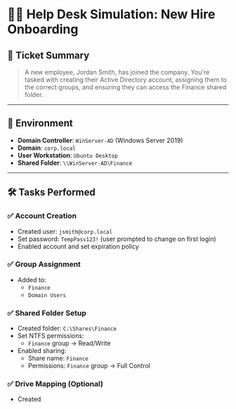 # 🧑‍💼 Help Desk Simulation: New Hire Onboarding

## 🎯 Ticket Summary

> A new employee, Jordan Smith, has joined the company. You're tasked with creating their Active Directory account, assigning them to the correct groups, and ensuring they can access the Finance shared folder.

---

## 🧱 Environment

- **Domain Controller**: `WinServer-AD` (Windows Server 2019)
- **Domain**: `corp.local`
- **User Workstation**: `Ubuntu Desktop`
- **Shared Folder**: `\\WinServer-AD\Finance`

---

## 🛠️ Tasks Performed

### ✅ Account Creation
- Created user: `jsmith@corp.local`
- Set password: `TempPass123!` (user prompted to change on first login)
- Enabled account and set expiration policy

### ✅ Group Assignment
- Added to:
  - `Finance`
  - `Domain Users`

### ✅ Shared Folder Setup
- Created folder: `C:\Shares\Finance`
- Set NTFS permissions:
  - `Finance` group → Read/Write
- Enabled sharing:
  - Share name: `Finance`
  - Permissions: `Finance` group → Full Control

### ✅ Drive Mapping (Optional)
- Created
